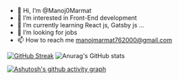 - 👋 Hi, I’m @Manoj0Marmat
- 👀 I’m interested in Front-End development 
- 🌱 I’m currently learning React js, Gatsby js ...
- 💞️ I’m looking for jobs 
- 📫 How to reach me manojmarmat762000@gmail.com

[![GitHub Streak](http://github-readme-streak-stats.herokuapp.com?user=Manoj0Marmat&theme=blood-dark)](https://git.io/streak-stats) ![Anurag's GitHub stats](https://github-readme-stats.vercel.app/api?username=Manoj0Marmat&count_private=true)


[![Ashutosh's github activity graph](https://activity-graph.herokuapp.com/graph?username=Manoj0Marmat&theme=rogue)](https://github.com/ashutosh00710/github-readme-activity-graph)




<!--
**Manoj0Marmat/Manoj0Marmat** is a ✨ _special_ ✨ repository because its `README.md` (this file) appears on your GitHub profile.

Here are some ideas to get you started:

- 🔭 I’m currently working on ...
- 🌱 I’m currently learning ...
- 👯 I’m looking to collaborate on ...
- 🤔 I’m looking for help with ...
- 💬 Ask me about ...
- 📫 How to reach me: ...
- 😄 Pronouns: ...
- ⚡ Fun fact: ...
-->
